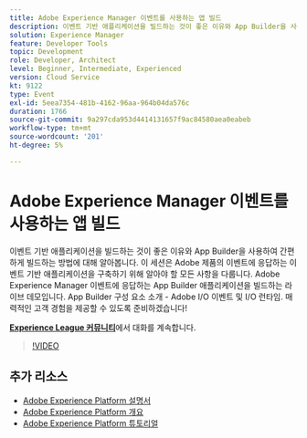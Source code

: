 ```yaml
---
title: Adobe Experience Manager 이벤트를 사용하는 앱 빌드
description: 이벤트 기반 애플리케이션을 빌드하는 것이 좋은 이유와 App Builder을 사용하여 간편하게 빌드하는 방법에 대해 알아봅니다. 이 세션에서는 Adobe 제품의 이벤트에 응답하는 이벤트 기반 애플리케이션을 구축하기 위해 알아야 할 모든 사항을 다룹니다. Adobe Experience Manager 이벤트에 응답하는 App Builder 애플리케이션을 빌드하는 라이브 데모입니다. App Builder 구성 요소 소개 - Adobe I/O 이벤트 및 I/O 런타임. 매력적인 고객 경험을 제공할 수 있도록 준비하겠습니다!
solution: Experience Manager
feature: Developer Tools
topic: Development
role: Developer, Architect
level: Beginner, Intermediate, Experienced
version: Cloud Service
kt: 9122
type: Event
exl-id: 5eea7354-481b-4162-96aa-964b04da576c
duration: 1766
source-git-commit: 9a297cda953d4414131657f9ac84580aea0eabeb
workflow-type: tm+mt
source-wordcount: '201'
ht-degree: 5%

---
```


# Adobe Experience Manager 이벤트를 사용하는 앱 빌드

이벤트 기반 애플리케이션을 빌드하는 것이 좋은 이유와 App Builder을 사용하여 간편하게 빌드하는 방법에 대해 알아봅니다. 이 세션은 Adobe 제품의 이벤트에 응답하는 이벤트 기반 애플리케이션을 구축하기 위해 알아야 할 모든 사항을 다룹니다. Adobe Experience Manager 이벤트에 응답하는 App Builder 애플리케이션을 빌드하는 라이브 데모입니다. App Builder 구성 요소 소개 - Adobe I/O 이벤트 및 I/O 런타임. 매력적인 고객 경험을 제공할 수 있도록 준비하겠습니다!

**[Experience League 커뮤니티](https://adobe.ly/3ipjs8p)**&#x200B;에서 대화를 계속합니다.

>[!VIDEO](https://video.tv.adobe.com/v/337566/?quality=12&learn=on&hidetitle=true)

## 추가 리소스

- [Adobe Experience Platform 설명서](https://experienceleague.adobe.com/docs/experience-platform.html)
- [Adobe Experience Platform 개요](https://experienceleague.adobe.com/docs/experience-platform/landing/home.html?lang=ko)
- [Adobe Experience Platform 튜토리얼](https://experienceleague.adobe.com/docs/platform-learn/tutorials/overview.html?lang=en)
